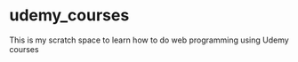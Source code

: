 udemy_courses
=============

This is my scratch space to learn how to do web programming using Udemy courses
